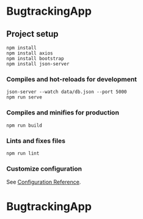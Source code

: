# BugtrackingApp

## Project setup
```
npm install
npm install axios
npm install bootstrap
npm install json-server
```

### Compiles and hot-reloads for development
```
json-server --watch data/db.json --port 5000
npm run serve
```

### Compiles and minifies for production
```
npm run build
```

### Lints and fixes files
```
npm run lint
```

### Customize configuration
See [Configuration Reference](https://cli.vuejs.org/config/).
# BugtrackingApp
